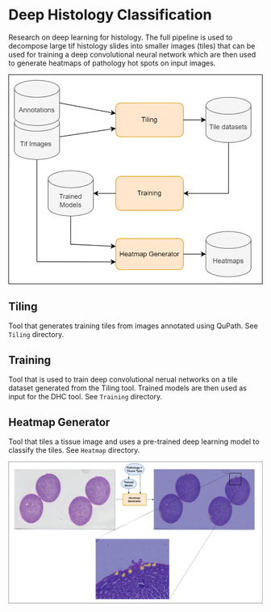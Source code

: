 # Deep Histology Classification

Research on deep learning for histology. The full pipeline is used to decompose large tif histology slides into smaller images (tiles) that can be used for training a deep convolutional neural network which are then used to generate heatmaps of pathology hot spots on input images.

<p align="center">
  <img src="figures/histology_pipeline.png" width="550" title="Deep Histology Pipeline">
</p>

## Tiling

Tool that generates training tiles from images annotated using QuPath.
See `Tiling` directory.

## Training

Tool that is used to train deep convolutional nerual networks on a tile dataset
generated from the Tiling tool. Trained models are then used as input for 
the DHC tool. See `Training` directory.

## Heatmap Generator

Tool that tiles a tissue image and uses a pre-trained deep learning
model to classify the tiles. See `Heatmap` directory.


<p align="center">
  <img src="figures/Heatmap.png" width="800" title="Heatmap Sample">
</p>
